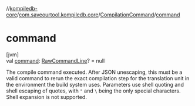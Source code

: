 //[kompiledb-core](../../../index.md)/[com.saveourtool.kompiledb.core](../index.md)/[CompilationCommand](index.md)/[command](command.md)

# command

[jvm]\
val [command](command.md): [RawCommandLine](../../com.saveourtool.kompiledb.core.io/index.md#1075615255%2FClasslikes%2F-937334835)? = null

The compile command executed. After JSON unescaping, this must be a valid command to rerun the exact compilation step for the translation unit in the environment the build system uses. Parameters use shell quoting and shell escaping of quotes, with `"` and `\` being the only special characters. Shell expansion is not supported.
